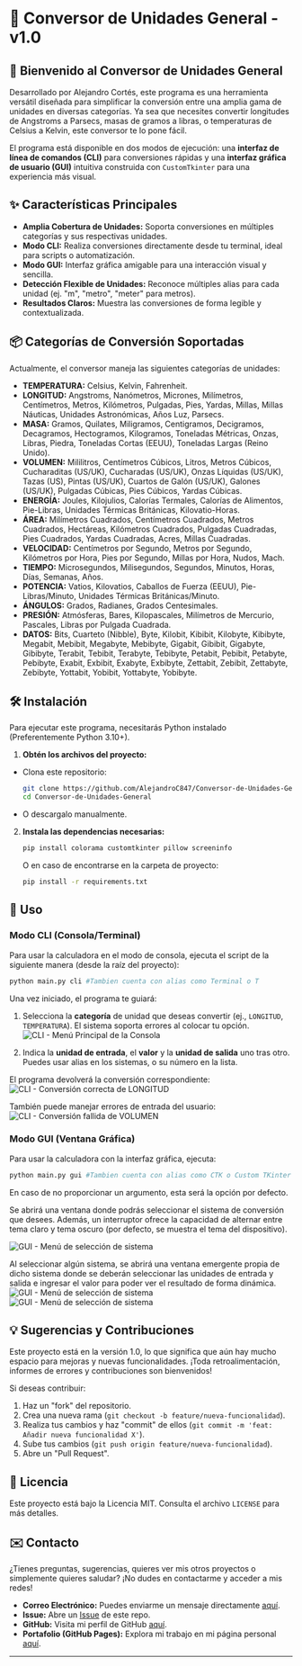 # 🚀 Conversor de Unidades General - v1.0

## 👋 Bienvenido al Conversor de Unidades General

Desarrollado por Alejandro Cortés, este programa es una herramienta versátil diseñada para simplificar la conversión entre una amplia gama de unidades en diversas categorías.
Ya sea que necesites convertir longitudes de Angstroms a Parsecs, masas de gramos a libras, o temperaturas de Celsius a Kelvin, este conversor te lo pone fácil.

El programa está disponible en dos modos de ejecución: una **interfaz de línea de comandos (CLI)** para conversiones rápidas y una **interfaz gráfica de usuario (GUI)** intuitiva construida con `CustomTkinter` para una experiencia más visual.

## ✨ Características Principales

  * **Amplia Cobertura de Unidades:** Soporta conversiones en múltiples categorías y sus respectivas unidades.
  * **Modo CLI:** Realiza conversiones directamente desde tu terminal, ideal para scripts o automatización.
  * **Modo GUI:** Interfaz gráfica amigable para una interacción visual y sencilla.
  * **Detección Flexible de Unidades:** Reconoce múltiples alias para cada unidad (ej. "m", "metro", "meter" para metros).
  * **Resultados Claros:** Muestra las conversiones de forma legible y contextualizada.

## 📦 Categorías de Conversión Soportadas

Actualmente, el conversor maneja las siguientes categorías de unidades:

  * **TEMPERATURA:** Celsius, Kelvin, Fahrenheit.
  * **LONGITUD:** Angstroms, Nanómetros, Micrones, Milímetros, Centímetros, Metros, Kilómetros, Pulgadas, Pies, Yardas, Millas, Millas Náuticas, Unidades Astronómicas, Años Luz, Parsecs.
  * **MASA:** Gramos, Quilates, Miligramos, Centigramos, Decigramos, Decagramos, Hectogramos, Kilogramos, Toneladas Métricas, Onzas, Libras, Piedra, Toneladas Cortas (EEUU), Toneladas Largas (Reino Unido).
  * **VOLUMEN:** Mililitros, Centímetros Cúbicos, Litros, Metros Cúbicos, Cucharaditas (US/UK), Cucharadas (US/UK), Onzas Líquidas (US/UK), Tazas (US), Pintas (US/UK), Cuartos de Galón (US/UK), Galones (US/UK), Pulgadas Cúbicas, Pies Cúbicos, Yardas Cúbicas.
  * **ENERGÍA:** Joules, Kilojulios, Calorías Termales, Calorías de Alimentos, Pie-Libras, Unidades Térmicas Británicas, Kilovatio-Horas.
  * **ÁREA:** Milímetros Cuadrados, Centímetros Cuadrados, Metros Cuadrados, Hectáreas, Kilómetros Cuadrados, Pulgadas Cuadradas, Pies Cuadrados, Yardas Cuadradas, Acres, Millas Cuadradas.
  * **VELOCIDAD:** Centímetros por Segundo, Metros por Segundo, Kilómetros por Hora, Pies por Segundo, Millas por Hora, Nudos, Mach.
  * **TIEMPO:** Microsegundos, Milisegundos, Segundos, Minutos, Horas, Días, Semanas, Años.
  * **POTENCIA:** Vatios, Kilovatios, Caballos de Fuerza (EEUU), Pie-Libras/Minuto, Unidades Térmicas Británicas/Minuto.
  * **ÁNGULOS:** Grados, Radianes, Grados Centesimales.
  * **PRESIÓN:** Atmósferas, Bares, Kilopascales, Milímetros de Mercurio, Pascales, Libras por Pulgada Cuadrada.
  * **DATOS:** Bits, Cuarteto (Nibble), Byte, Kilobit, Kibibit, Kilobyte, Kibibyte, Megabit, Mebibit, Megabyte, Mebibyte, Gigabit, Gibibit, Gigabyte, Gibibyte, Terabit, Tebibit, Terabyte, Tebibyte, Petabit, Pebibit, Petabyte, Pebibyte, Exabit, Exbibit, Exabyte, Exbibyte, Zettabit, Zebibit, Zettabyte, Zebibyte, Yottabit, Yobibit, Yottabyte, Yobibyte.

## 🛠️ Instalación

Para ejecutar este programa, necesitarás Python instalado (Preferentemente Python 3.10+).

1.  **Obtén los archivos del proyecto:**
  - Clona este repositorio:
    ```bash
    git clone https://github.com/AlejandroC847/Conversor-de-Unidades-General.git
    cd Conversor-de-Unidades-General
    ```
  - O descargalo manualmente. 
2.  **Instala las dependencias necesarias:**
    ```bash
    pip install colorama customtkinter pillow screeninfo
    ```
    O en caso de encontrarse en la carpeta de proyecto:
    ```bash
    pip install -r requirements.txt
    ```

## 🚀 Uso

### Modo CLI (Consola/Terminal)

Para usar la calculadora en el modo de consola, ejecuta el script de la siguiente manera (desde la raíz del proyecto):

```bash
python main.py cli #Tambien cuenta con alias como Terminal o T
```

Una vez iniciado, el programa te guiará:

1.  Selecciona la **categoría** de unidad que deseas convertir (ej., `LONGITUD`, `TEMPERATURA`). El sistema soporta errores al colocar tu opción.
![CLI - Menú Principal de la Consola](assets/CLI%20-%20Menu%20principal.png)


2.  Indica la **unidad de entrada**, el **valor** y la **unidad de salida** uno tras otro. Puedes usar alias en los sistemas, o su número en la lista.

El programa devolverá la conversión correspondiente:
![CLI - Conversión correcta de LONGITUD](assets/CLI%20-%20SubMenu%20Ej.1.png)

También puede manejar errores de entrada del usuario:
![CLI - Conversión fallida de VOLUMEN](assets/CLI%20-%20SubMenu%20Ej.2.png)

### Modo GUI (Ventana Gráfica)

Para usar la calculadora con la interfaz gráfica, ejecuta:

```bash
python main.py gui #Tambien cuenta con alias como CTK o Custom TKinter
```

En caso de no proporcionar un argumento, esta será la opción por defecto.

Se abrirá una ventana donde podrás seleccionar el sistema de conversión que desees. Además, un interruptor ofrece la capacidad de alternar entre tema claro y tema oscuro (por defecto, se muestra el tema del dispositivo).

![GUI - Menú de selección de sistema](assets/GUI%20-%20Menu-Principal.png)

Al seleccionar algún sistema, se abrirá una ventana emergente propia de dicho sistema donde se deberán seleccionar las unidades de entrada y salida e ingresar el valor para poder ver el resultado de forma dinámica.
![GUI - Menú de selección de sistema](assets/GUI%20-%20Conversor-temperatura.png)
![GUI - Menú de selección de sistema](assets/GUI%20-%20Conversor-tiempo.png)


## 💡 Sugerencias y Contribuciones

Este proyecto está en la versión 1.0, lo que significa que aún hay mucho espacio para mejoras y nuevas funcionalidades. ¡Toda retroalimentación, informes de errores y contribuciones son bienvenidos\!

Si deseas contribuir:

1.  Haz un "fork" del repositorio.
2.  Crea una nueva rama (`git checkout -b feature/nueva-funcionalidad`).
3.  Realiza tus cambios y haz "commit" de ellos (`git commit -m 'feat: Añadir nueva funcionalidad X'`).
4.  Sube tus cambios (`git push origin feature/nueva-funcionalidad`).
5.  Abre un "Pull Request".

## 📄 Licencia

Este proyecto está bajo la Licencia MIT. Consulta el archivo `LICENSE` para más detalles.

## ✉️ Contacto

¿Tienes preguntas, sugerencias, quieres ver mis otros proyectos o simplemente quieres saludar? ¡No dudes en contactarme y acceder a mis redes!

* **Correo Electrónico:** Puedes enviarme un mensaje directamente [aquí](mailto:alejandrocortes847@gmail.com).
* **Issue:** Abre un [Issue](https://github.com/AlejandroC847/Conversor-de-Unidades-General/issues) de este repo.
* **GitHub:** Visita mi perfil de GitHub [aquí](https://github.com/AlejandroC847).
* **Portafolio (GitHub Pages):** Explora mi trabajo en mi página personal [aquí](https://alejandroc847.github.io).

---
